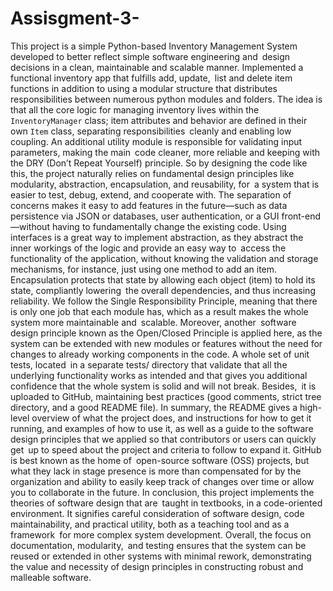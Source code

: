# Assisgment-3-

This project is a simple Python-based Inventory Management System developed to better reflect simple software engineering and design decisions in a clean, maintainable and scalable manner. Implemented a functional inventory app that fulfills add, update, list and delete item functions in addition to using a modular structure that distributes responsibilities between numerous python modules and folders. The idea is that all the core logic for managing inventory lives within the `InventoryManager` class; item attributes and behavior are defined in their own `Item` class, separating responsibilities cleanly and enabling low coupling. An additional utility module is responsible for validating input parameters, making the main code cleaner, more reliable and keeping with the DRY (Don’t Repeat Yourself) principle. So by designing the code like this, the project naturally relies on fundamental design principles like modularity, abstraction, encapsulation, and reusability, for a system that is easier to test, debug, extend, and cooperate with. The separation of concerns makes it easy to add features in the future—such as data persistence via JSON or databases, user authentication, or a GUI front-end—without having to fundamentally change the existing code. Using interfaces is a great way to implement abstraction, as they abstract the inner workings of the logic and provide an easy way to access the functionality of the application, without knowing the validation and storage mechanisms, for instance, just using one method to add an item. Encapsulation protects that state by allowing each object (item) to hold its state, compliantly lowering the overall dependencies, and thus increasing reliability. We follow the Single Responsibility Principle, meaning that there is only one job that each module has, which as a result makes the whole system more maintainable and scalable. Moreover, another software design principle known as the Open/Closed Principle is applied here, as the system can be extended with new modules or features without the need for changes to already working components in the code. A whole set of unit tests, located in a separate tests/ directory that validate that all the underlying functionality works as intended and that gives you additional confidence that the whole system is solid and will not break. Besides, it is uploaded to GitHub, maintaining best practices (good comments, strict tree directory, and a good README file). In summary, the README gives a high-level overview of what the project does, and instructions for how to get it running, and examples of how to use it, as well as a guide to the software design principles that we applied so that contributors or users can quickly get up to speed about the project and criteria to follow to expand it. GitHub is best known as the home of open-source software (OSS) projects, but what they lack in stage presence is more than compensated for by the organization and ability to easily keep track of changes over time or allow you to collaborate in the future. In conclusion, this project implements the theories of software design that are taught in textbooks, in a code-oriented environment. It signifies careful consideration of software design, code maintainability, and practical utility, both as a teaching tool and as a framework for more complex system development. Overall, the focus on documentation, modularity, and testing ensures that the system can be reused or extended in other systems with minimal rework, demonstrating the value and necessity of design principles in constructing robust and malleable software.
